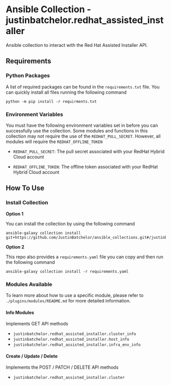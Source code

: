 # Ansible Collection - justinbatchelor.redhat_assisted_installer

Ansible collection to interact with the Red Hat Assisted Installer API. 

## Requirements

### Python Packages

A list of required packages can be found in the `requirements.txt` file. You can quickly install all files running the following command

    python -m pip install -r requirments.txt


### Environment Variables

You must have the following environment variables set in before you can successfully use the collection. Some modules and functions in this collection may not require the use of the `REDHAT_PULL_SECRET`. However, all modules will require the `REDHAT_OFFLINE_TOKEN`

- `REDHAT_PULL_SECRET`: The pull secret associated with your RedHat Hybrid Cloud account

- `REDHAT_OFFLINE_TOKEN`: The offline token associated with your RedHat Hybrid Cloud account


## How To Use

### Install Collection

**Option 1**

You can install the collection by using the following command 

    ansible-galaxy collection install git+https://github.com/JustinBatchelor/ansible_collections.git#/justinbatchelor/redhat_assisted_installer

**Option 2**

This repo also provides a `requirements.yaml` file you can copy and then run the following command
        
    ansible-galaxy collection install -r requirements.yaml


### Modules Available

To learn more about how to use a specific module, please refer to `./plugins/modules/README.md` for more detailed information.

#### Info Modules

Implements GET API methods

- `justinbatchelor.redhat_assisted_installer.cluster_info`
- `justinbatchelor.redhat_assisted_installer.host_info`
- `justinbatchelor.redhat_assisted_installer.infra_env_info`

#### Create / Update / Delete

Implements the POST / PATCH / DELETE API methods

- `justinbatchelor.redhat_assisted_installer.cluster`